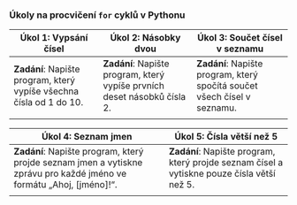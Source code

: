 ### Úkoly na procvičení `for` cyklů v Pythonu

| **Úkol 1: Vypsání čísel** | **Úkol 2: Násobky dvou** | **Úkol 3: Součet čísel v seznamu** |
|---------------------------|--------------------------|------------------------------------|
| **Zadání**: Napište program, který vypíše všechna čísla od 1 do 10. | **Zadání**: Napište program, který vypíše prvních deset násobků čísla 2. | **Zadání**: Napište program, který spočítá součet všech čísel v seznamu. |
| <!-- **Návod**: Použij `for` cyklus, který projde čísla od 1 do 10 a každé číslo vytiskne. --> | <!-- **Návod**: Použij `for` cyklus s počítáním od 1 do 10 a pro každé číslo vytiskni jeho násobek dvěma. --> | <!-- **Návod**: Vytvoř proměnnou pro součet, nastav ji na 0, a pomocí `for` cyklu přičítej každé číslo v seznamu k této proměnné. Na konci ji vytiskni. --> |

| **Úkol 4: Seznam jmen** | **Úkol 5: Čísla větší než 5** |
|-------------------------|--------------------------------|
| **Zadání**: Napište program, který projde seznam jmen a vytiskne zprávu pro každé jméno ve formátu „Ahoj, [jméno]!“. | **Zadání**: Napište program, který projde seznam čísel a vytiskne pouze čísla větší než 5. |
| <!-- **Návod**: Použij `for` cyklus, který projde každé jméno v seznamu a vypíše zprávu. --> | <!-- **Návod**: Použij `for` cyklus, který projde každé číslo a pomocí `if` podmínky zkontroluje, jestli je číslo větší než 5. --> |